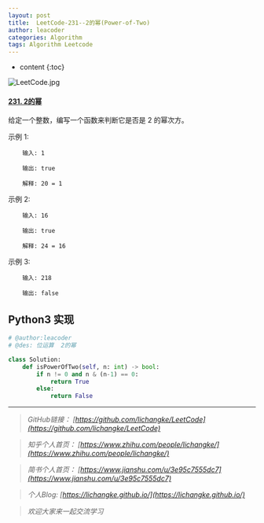 ```yaml
---
layout: post
title:  LeetCode-231--2的幂(Power-of-Two)
author: leacoder
categories: Algorithm 
tags: Algorithm Leetcode
---
```


* content
{:toc}


![LeetCode.jpg](https://upload-images.jianshu.io/upload_images/16846478-fc638e4601f2f3ee.jpg?imageMogr2/auto-orient/strip%7CimageView2/2/w/1240)

#### [231\. 2的幂](https://leetcode-cn.com/problems/power-of-two/)

给定一个整数，编写一个函数来判断它是否是 2 的幂次方。

示例 1:

        输入: 1

        输出: true

        解释: 20 = 1

示例 2:

        输入: 16

        输出: true

        解释: 24 = 16

示例 3:

        输入: 218

        输出: false

## Python3 实现
```python
# @author:leacoder 
# @des: 位运算  2的幂

class Solution:
    def isPowerOfTwo(self, n: int) -> bool:
        if n != 0 and n & (n-1) == 0:
            return True
        else:
            return False
```

----
>*GitHub链接：*
>*[https://github.com/lichangke/LeetCode](https://github.com/lichangke/LeetCode)*

>*知乎个人首页：*
>*[https://www.zhihu.com/people/lichangke/](https://www.zhihu.com/people/lichangke/)*

>*简书个人首页：*
>*[https://www.jianshu.com/u/3e95c7555dc7](https://www.jianshu.com/u/3e95c7555dc7)*

>*个人Blog:*
>*[https://lichangke.github.io/](https://lichangke.github.io/)*

>*欢迎大家来一起交流学习*
